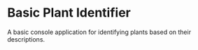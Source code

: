 # Basic Plant Identifier

A basic console application for identifying plants based on their descriptions.
